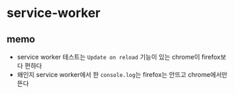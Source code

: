 # service-worker

## memo
- service worker 테스트는 `Update on reload` 기능이 있는 chrome이 firefox보다 편하다
- 왜인지 service worker에서 한 `console.log`는 firefox는 안뜨고 chrome에서만 뜬다
